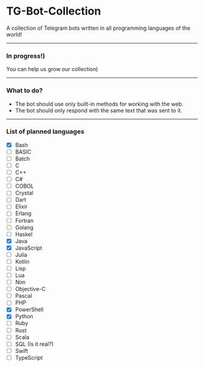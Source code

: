 # TG-Bot-Collection
A collection of Telegram bots written in all programming languages of the world!
___

### In progress!)
You can help us grow our collection)
___

### What to do?
- The bot should use only built-in methods for working with the web.
- The bot should only respond with the same text that was sent to it.
___

### List of planned languages

- [x] Bash
- [ ] BASIC
- [ ] Batch
- [ ] C
- [ ] C++
- [ ] C#
- [ ] COBOL
- [ ] Crystal
- [ ] Dart
- [ ] Elixir
- [ ] Erlang
- [ ] Fortran
- [ ] Golang
- [ ] Haskel
- [x] Java
- [x] JavaScript
- [ ] Julia
- [ ] Kotlin
- [ ] Lisp
- [ ] Lua
- [ ] Nim
- [ ] Objective-C
- [ ] Pascal
- [ ] PHP
- [x] PowerShell 
- [x] Python
- [ ] Ruby
- [ ] Rust
- [ ] Scala
- [ ] SQL (Is it real?)
- [ ] Swift
- [ ] TypeScript
